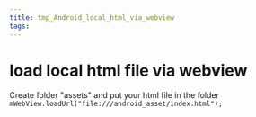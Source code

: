 ```yaml
---
title: tmp_Android_local_html_via_webview
tags:
---
```

load local html file via webview  
===  
Create folder "assets" and put your html file in the folder  
`mWebView.loadUrl("file:///android_asset/index.html");`  